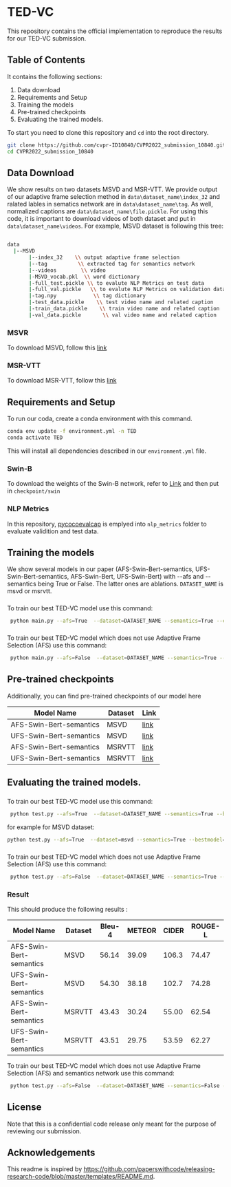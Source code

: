 # TED-VC

This repository contains the official implementation to reproduce the results for our TED-VC submission.


## Table of Contents

It contains the following sections:
1. Data download
2. Requirements and Setup
3. Training the models
4. Pre-trained checkpoints
5. Evaluating the trained models.

To start you need to clone this repository and `cd` into the root directory.

```bash
git clone https://github.com/cvpr-ID10840/CVPR2022_submission_10840.git
cd CVPR2022_submission_10840
```

## Data Download
We show results on two datasets MSVD and MSR-VTT. We provide output of our adaptive frame selection method in `data\dataset_name\index_32` and ralated lables in sematics network are in `data\dataset_name\tag`. As well, normalized captions are `data\dataset_name\file.pickle`. For using this code, it is important to download videos of both dataset and put in `data\dataset_name\videos`. For example, MSVD dataset is following this tree:
```bash

data
  |--MSVD
       |--index_32    \\ output adaptive frame selection 
       |--tag          \\ extracted tag for semantics network
       |--videos        \\ video
       |-MSVD_vocab.pkl  \\ word dictionary 
       |-full_test.pickle \\ to evalute NLP Metrics on test data
       |-full_val.pickle   \\ to evalute NLP Metrics on validation data
       |-tag.npy            \\ tag dictionary
       |-test_data.pickle    \\ test video name and related caption 
       |-train_data.pickle    \\ train video name and related caption
       |-val_data.pickle       \\ val video name and related caption
```
### MSVR
To download MSVD, follow this [link](https://www.cs.utexas.edu/users/ml/clamp/videoDescription/)

### MSR-VTT
To download MSR-VTT, follow this [link](https://www.mediafire.com/folder/h14iarbs62e7p/shared)


## Requirements and Setup
To run our coda, create a conda environment with this command.

```bash
conda env update -f environment.yml -n TED
conda activate TED
```
This will install all dependencies described in our `environment.yml` file.

### Swin-B
To download the weights of the Swin-B network, refer to [Link](https://github.com/SwinTransformer/storage/releases/download/v1.0.4/swin_base_patch244_window877_kinetics400_22k.pth)  and then put in `checkpoint/swin`


### NLP Metrics
In this repository, [pycocoevalcap](https://github.com/salaniz/pycocoevalcap) is emplyed into `nlp_metrics` folder to evaluate validition and test data.

## Training the models
We show several models in our paper (AFS-Swin-Bert-semantics, UFS-Swin-Bert-semantics, AFS-Swin-Bert, UFS-Swin-Bert) with --afs and --semantics being True or False. The latter ones are ablations.
 `DATASET_NAME` is msvd or msrvtt.


### <best-model-replace-me>
To train our best <AFS-Swin-Bert-semantics> TED-VC model use this command:
```bash
 python main.py --afs=True  --dataset=DATASET_NAME --semantics=True --ckp_semantics=checkpoint/semantics_net/DATASET_NAME/semantics.ckpt 
```
### <ufs-model-replace-me>
To train our best <UFS-Swin-Bert-semantics> TED-VC model which does not use Adaptive Frame Selection (AFS) use this command:
```bash
 python main.py --afs=False  --dataset=DATASET_NAME --semantics=True --ckp_semantics=checkpoint/semantics_net/DATASET_NAME/semantics.ckpt 

```
  
<Continue with all other models>


## Pre-trained checkpoints
Additionally, you can find pre-trained checkpoints of our model here

| Model Name              | Dataset   | Link       |
|-------------------------|-----------|------------|
| AFS-Swin-Bert-semantics | MSVD      | [link](https://drive.google.com/file/d/11Qr7Ivi4H90HgsBqo1nf8JXRE1xXea5d/view?usp=sharing)|
| UFS-Swin-Bert-semantics | MSVD      | [link](https://drive.google.com/file/d/1MynAFcjFqPWhI3y0pejK0aRFWSQvaEn6/view?usp=sharing)|
| AFS-Swin-Bert-semantics | MSRVTT    | [link](https://drive.google.com/file/d/12KIGYZ3orEeErDHzqTXLjIy9IW0A1Al_/view?usp=sharing)| 
| UFS-Swin-Bert-semantics | MSRVTT    | [link](https://drive.google.com/file/d/1lbriyNuIhWnMpi9cLDWJOfxHgOKmJ672/view?usp=sharing)|



## Evaluating the trained models.
### <best-model-replace-me>
To train our best TED-VC model use this command:
```bash
 python test.py --afs=True  --dataset=DATASET_NAME --semantics=True --bestmodel=LINK_BESTMODEL
```
for example for MSVD dataset:
  ```bash
 python test.py --afs=True  --dataset=msvd --semantics=True --bestmodel=bestmodel/msvd/AFSSemantics.ckpt
```



### <ufs-model-replace-me>
To train our best  TED-VC model which does not use Adaptive Frame Selection (AFS) use this command:
```bash
 python test.py --afs=False  --dataset=DATASET_NAME --semantics=True --bestmodel=LINK_BESTMODEL
```

 ### Result

This should produce the following results <copy from paper>:
 
|        Model Name       | Dataset | Bleu-4 | METEOR | CIDER | ROUGE-L |
|-------------------------|---------|--------|--------|-------|---------|
| AFS-Swin-Bert-semantics | MSVD    |  56.14 |  39.09 | 106.3 |  74.47  |
| UFS-Swin-Bert-semantics | MSVD    |  54.30 |  38.18 | 102.7 |  74.28  |
| AFS-Swin-Bert-semantics | MSRVTT  |  43.43 |  30.24 | 55.00 |  62.54  |
| UFS-Swin-Bert-semantics | MSRVTT  |  43.51 |  29.75 | 53.59 |  62.27  |

To train our best TED-VC model which does not use Adaptive Frame Selection (AFS) and semantics network use this command:
```bash
 python test.py --afs=False  --dataset=DATASET_NAME --semantics=False --bestmodel=LINK_BESTMODEL
```
## License
Note that this is a confidential code release only meant for the purpose of reviewing our submission.

## Acknowledgements
This readme is inspired by https://github.com/paperswithcode/releasing-research-code/blob/master/templates/README.md.
